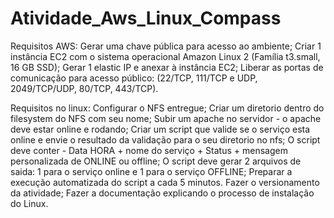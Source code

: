 # Atividade_Aws_Linux_Compass
Requisitos AWS:
Gerar uma chave pública para acesso ao ambiente;
Criar 1 instância EC2 com o sistema operacional Amazon Linux 2 (Família t3.small, 16 GB SSD);
Gerar 1 elastic IP e anexar à instância EC2;
Liberar as portas de comunicação para acesso público: (22/TCP, 111/TCP e UDP, 2049/TCP/UDP, 80/TCP, 443/TCP).

Requisitos no linux:
Configurar o NFS entregue;
Criar um diretorio dentro do filesystem do NFS com seu nome;
Subir um apache no servidor - o apache deve estar online e rodando;
Criar um script que valide se o serviço esta online e envie o resultado da validação para o seu diretorio no nfs;
O script deve conter - Data HORA + nome do serviço + Status + mensagem personalizada de ONLINE ou offline;
O script deve gerar 2 arquivos de saida: 1 para o serviço online e 1 para o serviço OFFLINE;
Preparar a execução automatizada do script a cada 5 minutos.
Fazer o versionamento da atividade;
Fazer a documentação explicando o processo de instalação do Linux.

